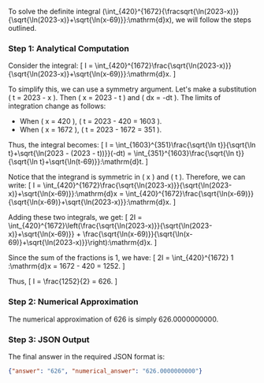 To solve the definite integral \(\int_{420}^{1672}\{\fracsqrt{\ln(2023-x)}}{\sqrt{\ln(2023-x)}+\sqrt{\ln(x-69)}}\:\mathrm{d}x\), we will follow the steps outlined.

### Step 1: Analytical Computation

Consider the integral:
\[ I = \int_{420}^{1672}\frac{\sqrt{\ln(2023-x)}}{\sqrt{\ln(2023-x)}+\sqrt{\ln(x-69)}}\:\mathrm{d}x. \]

To simplify this, we can use a symmetry argument. Let's make a substitution \( t = 2023 - x \). Then \( x = 2023 - t \) and \( dx = -dt \). The limits of integration change as follows:
- When \( x = 420 \), \( t = 2023 - 420 = 1603 \).
- When \( x = 1672 \), \( t = 2023 - 1672 = 351 \).

Thus, the integral becomes:
\[ I = \int_{1603}^{351}\frac{\sqrt{\ln t}}{\sqrt{\ln t}+\sqrt{\ln(2023 - (2023 - t))}}(-dt) = \int_{351}^{1603}\frac{\sqrt{\ln t}}{\sqrt{\ln t}+\sqrt{\ln(t-69)}}\:\mathrm{d}t. \]

Notice that the integrand is symmetric in \( x \) and \( t \). Therefore, we can write:
\[ I = \int_{420}^{1672}\frac{\sqrt{\ln(2023-x)}}{\sqrt{\ln(2023-x)}+\sqrt{\ln(x-69)}}\:\mathrm{d}x = \int_{420}^{1672}\frac{\sqrt{\ln(x-69)}}{\sqrt{\ln(x-69)}+\sqrt{\ln(2023-x)}}\:\mathrm{d}x. \]

Adding these two integrals, we get:
\[ 2I = \int_{420}^{1672}\left(\frac{\sqrt{\ln(2023-x)}}{\sqrt{\ln(2023-x)}+\sqrt{\ln(x-69)}} + \frac{\sqrt{\ln(x-69)}}{\sqrt{\ln(x-69)}+\sqrt{\ln(2023-x)}}\right)\:\mathrm{d}x. \]

Since the sum of the fractions is 1, we have:
\[ 2I = \int_{420}^{1672} 1 \:\mathrm{d}x = 1672 - 420 = 1252. \]

Thus,
\[ I = \frac{1252}{2} = 626. \]

### Step 2: Numerical Approximation

The numerical approximation of 626 is simply 626.0000000000.

### Step 3: JSON Output

The final answer in the required JSON format is:
```json
{"answer": "626", "numerical_answer": "626.0000000000"}
```